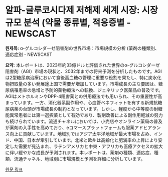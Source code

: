 # 알파-글루코시다제 저해제 세계 시장: 시장 규모 분석 (약물 종류별, 적응증별 - NEWSCAST

**원제목:** α-グルコシダーゼ阻害剤の世界市場：市場規模の分析 (薬剤の種類別、適応症別 - NEWSCAST

**요약:** 本レポートは、2023年約33億ドルと評価された世界のα-グルコシダーゼ阻害剤（AGI）市場の現状と、2032年までの将来予測を分析したものです。AGIは2型糖尿病治療において食後高血糖の管理に重要な役割を果たし、特に炭水化物摂取量の多い発展途上国で需要が増加しています。市場成長の主な要因は、糖尿病罹患率の急増と予防的薬物療法への転換、ジェネリック医薬品の普及です。AGIはメトホルミンやDPP-4阻害薬との併用療法でも用いられ、その重要性が高まっています。一方、消化器系副作用や、心血管ベネフィットを有する新規抗糖尿病薬の台頭が市場成長の制約となっています。しかし、軽度から中等度の耐糖能異常患者には第一選択薬として有効であり、製剤改善による副作用軽減の努力も続けられています。流通チャネルにおいては、小売店やオンライン薬局の普及が薬剤の入手性を高めており、eコマースプラットフォームも服薬アドヒアランス向上に貢献しています。地域別ではアジア太平洋地域が最大市場を占め、インド、中国、日本が牽引しています。北米と欧州は高齢化と肥満率の上昇により安定した需要が見込まれ、ラテンアメリカと中東・アフリカも医療アクセスの拡大に伴い緩やかな成長が予測されます。本レポートは、薬剤の種類、適応症、種類、流通チャネル、地域別に市場規模と予測を詳細に分析しています。

[원문 링크](https://newscast.jp/news/1729054)

